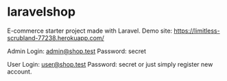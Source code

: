 # laravelshop
E-commerce starter project made with Laravel. Demo site: https://limitless-scrubland-77238.herokuapp.com/

Admin Login: admin@shop.test
      Password: secret
      
User Login: user@shop.test
     Password: secret
or just simply register new account.
